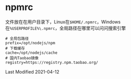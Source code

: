 # npmrc

文件放在在用户目录下，Linux在`$HOME/.npmrc`，Windows在`%USERPROFILE%\.npmrc`，全局路径在哪里可以问问搜索引擎

```
# 全局包路径
prefix=/opt/nodejs/npm
# 下载缓存
cache=/opt/nodejs/cache
# 国内Taobao镜像
registry=https://registry.npm.taobao.org/
```

Last Modified 2021-04-12